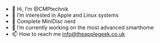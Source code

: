 - 👋 Hi, I’m @CMPtechnik
- 👀 I’m interested in Apple and Linux systems
- 💽 Complete MiniDisc nerd
- 🌱 I’m currently working on the most advanced smarthome
- 📫 How to reach me info@theapplegeek.co.uk

<!---
CMPtechnik/CMPtechnik is a ✨ special ✨ repository because its `README.md` (this file) appears on your GitHub profile.
You can click the Preview link to take a look at your changes.
--->
